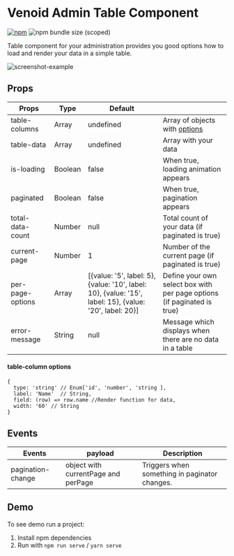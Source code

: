 # Venoid Admin Table Component

[![npm](https://img.shields.io/npm/v/@venoid/admin-table?color=green)](https://www.npmjs.com/package/@venoid/admin-table)
![npm bundle size (scoped)](https://img.shields.io/bundlephobia/min/@venoid/admin-table)

Table component for your administration provides you good options how to load and render your data in a simple table.

![screenshot-example](https://raw.githubusercontent.com/venoid/admin-table/master/images/example.png)

## Props
| Props         | Type    | Default   |                                      |
|---------------|---------|-----------|--------------------------------------|
| table-columns | Array   | undefined | Array of objects with [options](#table-column-options)        |
| table-data    | Array   | undefined | Array with your data                 |
| is-loading    | Boolean | false     | When true, loading animation appears |
| paginated     | Boolean | false     | When true, pagination appears        |
| total-data-count | Number | null     | Total count of your data (if paginated is true) |
| current-page   | Number  | 1         | Number of the current page (if paginated is true) |
| per-page-options   | Array  | [{value: '5', label: 5}, {value: '10', label: 10}, {value: '15', label: 15}, {value: '20', label: 20}]         | Define your own select box with per page options (if paginated is true) |
| error-message | String | null | Message which displays when there are no data in a table |

#### table-column options
```
{
  type: 'string' // Enum['id', 'number', 'string ],
  label: 'Name'  // String,
  field: (row) => row.name //Render function for data,
  width: '60' // String
}
```

## Events
| Events        | payload    | Description   |
|---------------|---------|-----------|
| pagination-change   | object with currentPage and perPage | Triggers when something in paginator changes. |

## Demo
To see demo run a project:

1. Install npm dependencies
2. Run with `npm run serve` / `yarn serve`
